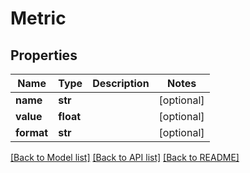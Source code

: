 # Metric

## Properties
Name | Type | Description | Notes
------------ | ------------- | ------------- | -------------
**name** | **str** |  | [optional] 
**value** | **float** |  | [optional] 
**format** | **str** |  | [optional] 

[[Back to Model list]](../README.md#documentation-for-models) [[Back to API list]](../README.md#documentation-for-api-endpoints) [[Back to README]](../README.md)


